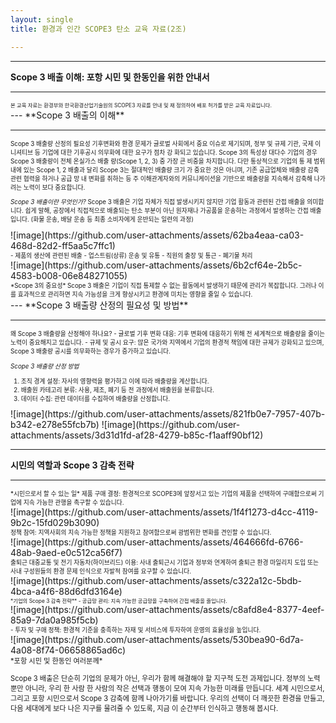 ```yaml
---
layout: single
title: 환경과 인간 SCOPE3 탄소 교육 자료(2조)

---
```



---

**Scope 3 배출 이해: 포항 시민 및 한동인을 위한 안내서**

---

<div style="font-size: 0.6em;">
본 교육 자료는 환경부와 한국환경산업기술원의 SCOPE3 자료를 안내 및 재 정의하여 배포 허가를 받은 교육 자료입니다.
</div>
---
**Scope 3 배출의 이해**

---
<div style="font-size: 0.7em;">
Scope 3 배출량 산정의 필요성
기후변화와 환경 문제가 글로벌 사회에서 중요 이슈로 제기되며, 정부 및 규제 
기관, 국제 이니셔티브 등 기업에 대한 기후공시 의무화에 대한 요구가 점차 강
화되고 있습니다. 
Scope 3의 특성상 대다수 기업의 경우 Scope 3 배출량이 전체 온실가스 배출
량(Scope 1, 2, 3) 중 가장 큰 비중을 차지합니다. 다만 통상적으로 기업의 통
제 범위 내에 있는 Scope 1, 2 배출과 달리 Scope 3는 절대적인 배출량 크기
가 중요한 것은 아니며, 기존 공급업체와 배출량 감축 관련 협력을 하거나 공급
망 내 변화를 취하는 등 주 이해관계자와의 커뮤니케이션을 기반으로 배출량을 
지속해서 감축해 나가려는 노력이 보다 중요합니다.

*Scope 3 배출이란 무엇인가?*
Scope 3 배출은 기업 자체가 직접 발생시키지 않지만 기업 활동과 관련된 간접 배출을 의미합니다. 쉽게 말해, 공장에서 직접적으로 배출되는 탄소 부분이 아닌 원자재나 가공품을 운송하는 과정에서 발생하는 간접 배출입니다. (화물 운송, 배달 운송 등 최종 소비자에게 운반되는 일련의 과정)
</div>
![image](https://github.com/user-attachments/assets/62ba4eaa-ca03-468d-82d2-ff5aa5c7ffc1)
<div style="font-size: 0.7em;">
- 제품의 생산에 관련된 배출
- 업스트림(상류) 운송 및 유통
- 직원의 출장 및 통근
- 폐기물 처리
</div>
![image](https://github.com/user-attachments/assets/6b2cf64e-2b5c-4583-b008-06e848271055)

<div style="font-size: 0.7em;">
*Scope 3의 중요성*
Scope 3 배출은 기업이 직접 통제할 수 없는 활동에서 발생하기 때문에 관리가 복잡합니다. 그러나 이를 효과적으로 관리하면 지속 가능성을 크게 향상시키고 환경에 미치는 영향을 줄일 수 있습니다.
</div>
---
**Scope 3 배출량 산정의 필요성 및 방법**

---
<div style="font-size: 0.7em;">
왜 Scope 3 배출량을 산정해야 하나요?
- 글로벌 기후 변화 대응: 기후 변화에 대응하기 위해 전 세계적으로 배출량을 줄이는 노력이 중요해지고 있습니다.
- 규제 및 공시 요구: 많은 국가와 지역에서 기업의 환경적 책임에 대한 규제가 강화되고 있으며, Scope 3 배출량 공시를 의무화하는 경우가 증가하고 있습니다.

*Scope 3 배출량 산정 방법*
1. 조직 경계 설정: 자사의 영향력을 평가하고 이에 따라 배출량을 계산합니다.
2. 배출원 카테고리 분류: 사용, 제조, 폐기 등 전 과정에서 배출원을 분류합니다.
3. 데이터 수집: 관련 데이터를 수집하여 배출량을 산정합니다.
</div>
![image](https://github.com/user-attachments/assets/821fb0e7-7957-407b-b342-e278e55fcb7b)
![image](https://github.com/user-attachments/assets/3d31d1fd-af28-4279-b85c-f1aaff90bf12)


---
**시민의 역할과 Scope 3 감축 전략**

---
<div style="font-size: 0.7em;">
*시민으로서 할 수 있는 일*
 제품 구매 결정: 환경적으로 SCOPE3에 앞장서고 있는 기업의 제품을 선택하여 구매함으로써 기업에 지속 가능한 관행을 촉구할 수 있습니다.
</div>
  ![image](https://github.com/user-attachments/assets/1f4f1273-d4cc-4119-9b2c-15fd029b3090)
<div style="font-size: 0.7em;">
 정책 참여: 지역사회의 지속 가능한 정책을 지원하고 참여함으로써 광범위한 변화를 견인할 수 있습니다.
</div>
  ![image](https://github.com/user-attachments/assets/464666fd-6766-48ab-9aed-e0c512ca56f7)
<div style="font-size: 0.7em;">
 출퇴근 대중교통 및 전기 자동차(하이브리드) 이용: 사내 출퇴근시 기업과 정부와 연계하여 출퇴근 환경 마일리지 도입 또는 사내 구성원들의 환경 문제 인식으로 자발적 참여를 요구할 수 있습니다.
</div>
![image](https://github.com/user-attachments/assets/c322a12c-5bdb-4bca-a4f6-88d6dfd3164e)
<div style="font-size: 0.6em;">
*기업의 Scope 3 감축 전략**
- 공급망 관리: 지속 가능한 공급망을 구축하여 간접 배출을 줄입니다.
</div>
  ![image](https://github.com/user-attachments/assets/c8afd8e4-8377-4eef-85a9-7da0a985f5cb)
<div style="font-size: 0.7em;">
- 투자 및 구매 정책: 환경적 기준을 충족하는 자재 및 서비스에 투자하여 운영의 효율성을 높입니다.
</div>
 ![image](https://github.com/user-attachments/assets/530bea90-6d7a-4a08-8f74-06658865ad6c)

<div style="font-size: 0.8em;">
*포항 시민 및 한동인 여러분께*

Scope 3 배출은 단순히 기업의 문제가 아닌, 우리가 함께 해결해야 할 지구적 도전 과제입니다. 정부의 노력뿐만 아니라, 우리 한 사람 한 사람의 작은 선택과 행동이 모여 지속 가능한 미래를 만듭니다. 세계 시민으로서, 그리고 포항 시민으로서 Scope 3 감축에 함께 나아가기를 바랍니다. 우리의 선택이 더 깨끗한 환경을 만들고, 다음 세대에게 보다 나은 지구를 물려줄 수 있도록, 지금 이 순간부터 인식하고 행동해 봅시다.

</div>
